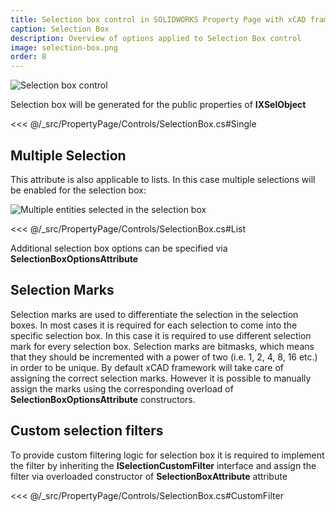 ```yaml
---
title: Selection box control in SOLIDWORKS Property Page with xCAD framework
caption: Selection Box
description: Overview of options applied to Selection Box control
image: selection-box.png
order: 8
---
```

![Selection box control](selection-box.png)

Selection box will be generated for the public properties of **IXSelObject**

<<< @/_src/PropertyPage/Controls/SelectionBox.cs#Single

## Multiple Selection

This attribute is also applicable to lists. In this case multiple selections will be enabled for the selection box:

![Multiple entities selected in the selection box](selection-box-multiple.png)

<<< @/_src/PropertyPage/Controls/SelectionBox.cs#List

Additional selection box options can be specified via **SelectionBoxOptionsAttribute**

## Selection Marks

Selection marks are used to differentiate the selection in the selection boxes. In most cases it is required for each selection to come into the specific selection box. In this case it is required to use different selection mark for every selection box. Selection marks are bitmasks, which means that they should be incremented with a power of two (i.e. 1, 2, 4, 8, 16 etc.) in order to be unique. By default xCAD framework will take care of assigning the correct selection marks. However it is possible to manually assign the marks using the corresponding overload of **SelectionBoxOptionsAttribute** constructors.

## Custom selection filters

To provide custom filtering logic for selection box it is required to implement the filter by inheriting the **ISelectionCustomFilter** interface and assign the filter via overloaded constructor of **SelectionBoxAttribute** attribute

<<< @/_src/PropertyPage/Controls/SelectionBox.cs#CustomFilter